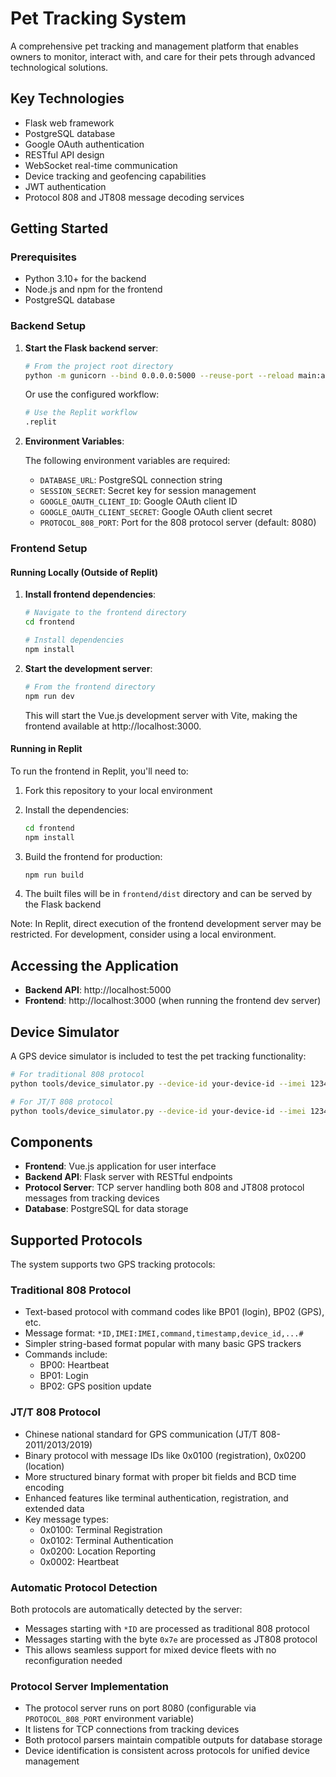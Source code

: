 # Pet Tracking System

A comprehensive pet tracking and management platform that enables owners to monitor, interact with, and care for their pets through advanced technological solutions.

## Key Technologies

- Flask web framework
- PostgreSQL database
- Google OAuth authentication
- RESTful API design
- WebSocket real-time communication
- Device tracking and geofencing capabilities
- JWT authentication
- Protocol 808 and JT808 message decoding services

## Getting Started

### Prerequisites

- Python 3.10+ for the backend
- Node.js and npm for the frontend
- PostgreSQL database

### Backend Setup

1. **Start the Flask backend server**:

   ```bash
   # From the project root directory
   python -m gunicorn --bind 0.0.0.0:5000 --reuse-port --reload main:app
   ```

   Or use the configured workflow:

   ```bash
   # Use the Replit workflow
   .replit
   ```

2. **Environment Variables**:

   The following environment variables are required:
   
   - `DATABASE_URL`: PostgreSQL connection string
   - `SESSION_SECRET`: Secret key for session management
   - `GOOGLE_OAUTH_CLIENT_ID`: Google OAuth client ID
   - `GOOGLE_OAUTH_CLIENT_SECRET`: Google OAuth client secret
   - `PROTOCOL_808_PORT`: Port for the 808 protocol server (default: 8080)

### Frontend Setup

#### Running Locally (Outside of Replit)

1. **Install frontend dependencies**:

   ```bash
   # Navigate to the frontend directory
   cd frontend
   
   # Install dependencies
   npm install
   ```

2. **Start the development server**:

   ```bash
   # From the frontend directory
   npm run dev
   ```

   This will start the Vue.js development server with Vite, making the frontend available at http://localhost:3000.

#### Running in Replit

To run the frontend in Replit, you'll need to:

1. Fork this repository to your local environment
2. Install the dependencies:

   ```bash
   cd frontend
   npm install
   ```

3. Build the frontend for production:

   ```bash
   npm run build
   ```

4. The built files will be in `frontend/dist` directory and can be served by the Flask backend

Note: In Replit, direct execution of the frontend development server may be restricted. For development, consider using a local environment.

## Accessing the Application

- **Backend API**: http://localhost:5000
- **Frontend**: http://localhost:3000 (when running the frontend dev server)

## Device Simulator

A GPS device simulator is included to test the pet tracking functionality:

```bash
# For traditional 808 protocol
python tools/device_simulator.py --device-id your-device-id --imei 123456789012345 --interval 5

# For JT/T 808 protocol
python tools/device_simulator.py --device-id your-device-id --imei 123456789012345 --interval 5 --protocol jt808
```

## Components

- **Frontend**: Vue.js application for user interface
- **Backend API**: Flask server with RESTful endpoints
- **Protocol Server**: TCP server handling both 808 and JT808 protocol messages from tracking devices
- **Database**: PostgreSQL for data storage

## Supported Protocols

The system supports two GPS tracking protocols:

### Traditional 808 Protocol
- Text-based protocol with command codes like BP01 (login), BP02 (GPS), etc.
- Message format: `*ID,IMEI:IMEI,command,timestamp,device_id,...#`
- Simpler string-based format popular with many basic GPS trackers
- Commands include:
  - BP00: Heartbeat
  - BP01: Login
  - BP02: GPS position update

### JT/T 808 Protocol
- Chinese national standard for GPS communication (JT/T 808-2011/2013/2019)
- Binary protocol with message IDs like 0x0100 (registration), 0x0200 (location)
- More structured binary format with proper bit fields and BCD time encoding
- Enhanced features like terminal authentication, registration, and extended data
- Key message types:
  - 0x0100: Terminal Registration
  - 0x0102: Terminal Authentication
  - 0x0200: Location Reporting
  - 0x0002: Heartbeat

### Automatic Protocol Detection
Both protocols are automatically detected by the server:
- Messages starting with `*ID` are processed as traditional 808 protocol
- Messages starting with the byte `0x7e` are processed as JT808 protocol
- This allows seamless support for mixed device fleets with no reconfiguration needed

### Protocol Server Implementation
- The protocol server runs on port 8080 (configurable via `PROTOCOL_808_PORT` environment variable)
- It listens for TCP connections from tracking devices
- Both protocol parsers maintain compatible outputs for database storage
- Device identification is consistent across protocols for unified device management
